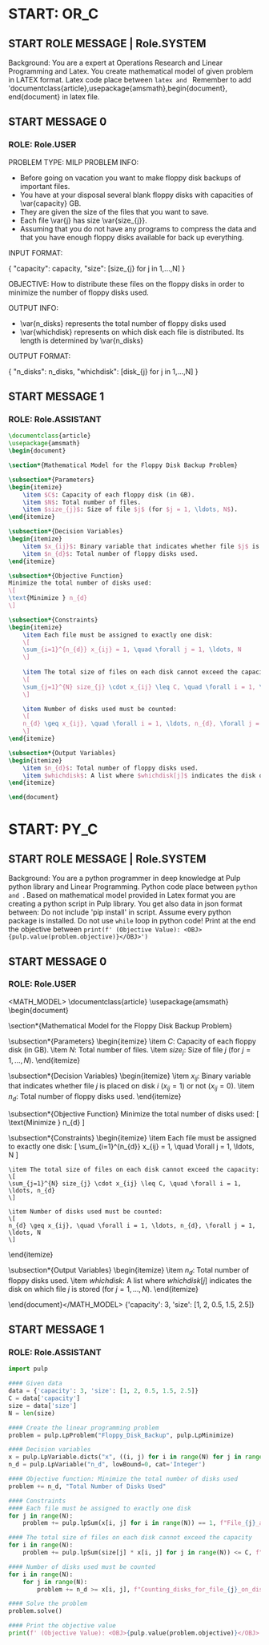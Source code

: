 # START: OR_C 
## START ROLE MESSAGE | Role.SYSTEM 
Background: You are a expert at Operations Research and Linear Programming and Latex. You create mathematical model of given problem in LATEX format. Latex code place between ```latex and ``` Remember to add 'documentclass{article},usepackage{amsmath},begin{document}, end{document} in latex file. 
## START MESSAGE 0 
### ROLE: Role.USER
<DESCRIPTION>
PROBLEM TYPE: MILP
PROBLEM INFO:

- Before going on vacation you want to make floppy disk backups of important files. 
- You have at your disposal several blank floppy disks with capacities of \var{capacity} GB. 
- They are given the size of the files that you want to save.
- Each file \var{j} has size \var{size_{j}}.
- Assuming that you do not have any programs to compress the data and that you have enough floppy disks available for back up everything.

INPUT FORMAT:

{
	"capacity": capacity,
	"size": [size_{j} for j in 1,...,N]
}

OBJECTIVE: How to distribute these files on the floppy disks in order to minimize the number of floppy disks used.

OUTPUT INFO:

- \var{n_disks} represents the total number of floppy disks used
- \var{whichdisk} represents on which disk each file is distributed. Its length is determined by \var{n_disks}

OUTPUT FORMAT:

{
	"n_disks": n_disks,
	"whichdisk": [disk_{j} for j in 1,...,N]
}
</DESCRIPTION>


## START MESSAGE 1 
### ROLE: Role.ASSISTANT
```latex
\documentclass{article}
\usepackage{amsmath}
\begin{document}

\section*{Mathematical Model for the Floppy Disk Backup Problem}

\subsection*{Parameters}
\begin{itemize}
    \item $C$: Capacity of each floppy disk (in GB).
    \item $N$: Total number of files.
    \item $size_{j}$: Size of file $j$ (for $j = 1, \ldots, N$).
\end{itemize}

\subsection*{Decision Variables}
\begin{itemize}
    \item $x_{ij}$: Binary variable that indicates whether file $j$ is placed on disk $i$ ($x_{ij} = 1$) or not ($x_{ij} = 0$).
    \item $n_{d}$: Total number of floppy disks used.
\end{itemize}

\subsection*{Objective Function}
Minimize the total number of disks used:
\[
\text{Minimize } n_{d}
\]

\subsection*{Constraints}
\begin{itemize}
    \item Each file must be assigned to exactly one disk:
    \[
    \sum_{i=1}^{n_{d}} x_{ij} = 1, \quad \forall j = 1, \ldots, N
    \]
    
    \item The total size of files on each disk cannot exceed the capacity:
    \[
    \sum_{j=1}^{N} size_{j} \cdot x_{ij} \leq C, \quad \forall i = 1, \ldots, n_{d}
    \]

    \item Number of disks used must be counted:
    \[
    n_{d} \geq x_{ij}, \quad \forall i = 1, \ldots, n_{d}, \forall j = 1, \ldots, N
    \]
\end{itemize}

\subsection*{Output Variables}
\begin{itemize}
    \item $n_{d}$: Total number of floppy disks used.
    \item $whichdisk$: A list where $whichdisk[j]$ indicates the disk on which file $j$ is stored (for $j = 1, \ldots, N$).
\end{itemize}

\end{document}
```

# START: PY_C 
## START ROLE MESSAGE | Role.SYSTEM 
Background: You are a python programmer in deep knowledge at Pulp python library and Linear Programming. Python code place between ```python and ```. Based on mathematical model provided in Latex format you are creating a python script in Pulp library. You get also data in json format between: <DATA></DATA> Do not include 'pip install' in script. Assume every python package is installed. Do not use `while` loop in python code! Print at the end the objective between <OBJ></OBJ> `print(f' (Objective Value): <OBJ>{pulp.value(problem.objective)}</OBJ>')` 
## START MESSAGE 0 
### ROLE: Role.USER
<MATH_MODEL>
\documentclass{article}
\usepackage{amsmath}
\begin{document}

\section*{Mathematical Model for the Floppy Disk Backup Problem}

\subsection*{Parameters}
\begin{itemize}
    \item $C$: Capacity of each floppy disk (in GB).
    \item $N$: Total number of files.
    \item $size_{j}$: Size of file $j$ (for $j = 1, \ldots, N$).
\end{itemize}

\subsection*{Decision Variables}
\begin{itemize}
    \item $x_{ij}$: Binary variable that indicates whether file $j$ is placed on disk $i$ ($x_{ij} = 1$) or not ($x_{ij} = 0$).
    \item $n_{d}$: Total number of floppy disks used.
\end{itemize}

\subsection*{Objective Function}
Minimize the total number of disks used:
\[
\text{Minimize } n_{d}
\]

\subsection*{Constraints}
\begin{itemize}
    \item Each file must be assigned to exactly one disk:
    \[
    \sum_{i=1}^{n_{d}} x_{ij} = 1, \quad \forall j = 1, \ldots, N
    \]
    
    \item The total size of files on each disk cannot exceed the capacity:
    \[
    \sum_{j=1}^{N} size_{j} \cdot x_{ij} \leq C, \quad \forall i = 1, \ldots, n_{d}
    \]

    \item Number of disks used must be counted:
    \[
    n_{d} \geq x_{ij}, \quad \forall i = 1, \ldots, n_{d}, \forall j = 1, \ldots, N
    \]
\end{itemize}

\subsection*{Output Variables}
\begin{itemize}
    \item $n_{d}$: Total number of floppy disks used.
    \item $whichdisk$: A list where $whichdisk[j]$ indicates the disk on which file $j$ is stored (for $j = 1, \ldots, N$).
\end{itemize}

\end{document}</MATH_MODEL>
<DATA>
{'capacity': 3, 'size': [1, 2, 0.5, 1.5, 2.5]}</DATA>


## START MESSAGE 1 
### ROLE: Role.ASSISTANT
```python
import pulp

#### Given data
data = {'capacity': 3, 'size': [1, 2, 0.5, 1.5, 2.5]}
C = data['capacity']
size = data['size']
N = len(size)

#### Create the linear programming problem
problem = pulp.LpProblem("Floppy_Disk_Backup", pulp.LpMinimize)

#### Decision variables
x = pulp.LpVariable.dicts("x", ((i, j) for i in range(N) for j in range(N)), cat='Binary')
n_d = pulp.LpVariable("n_d", lowBound=0, cat='Integer')

#### Objective function: Minimize the total number of disks used
problem += n_d, "Total Number of Disks Used"

#### Constraints
#### Each file must be assigned to exactly one disk
for j in range(N):
    problem += pulp.lpSum(x[i, j] for i in range(N)) == 1, f"File_{j}_assignment"

#### The total size of files on each disk cannot exceed the capacity
for i in range(N):
    problem += pulp.lpSum(size[j] * x[i, j] for j in range(N)) <= C, f"Disk_{i}_capacity"

#### Number of disks used must be counted
for i in range(N):
    for j in range(N):
        problem += n_d >= x[i, j], f"Counting_disks_for_file_{j}_on_disk_{i}"

#### Solve the problem
problem.solve()

#### Print the objective value
print(f' (Objective Value): <OBJ>{pulp.value(problem.objective)}</OBJ>')
```

